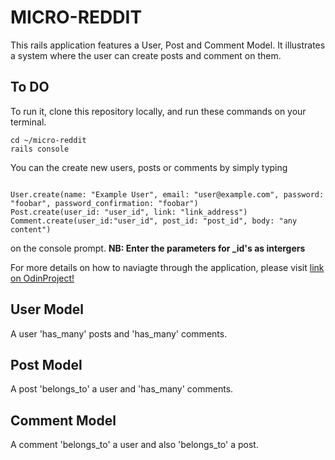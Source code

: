 # MICRO-REDDIT

This rails application features a User, Post and Comment Model. It illustrates a system where the user can create posts and comment on them.

## To DO
To run it, clone this repository locally, and run these commands on your terminal.
```
cd ~/micro-reddit
rails console

```
You can the create new users, posts or comments by simply typing 

```

User.create(name: "Example User", email: "user@example.com", password: "foobar", password_confirmation: "foobar")
Post.create(user_id: "user_id", link: "link_address")
Comment.create(user_id:"user_id", post_id: "post_id", body: "any content")

```
on the console prompt.  **NB: Enter the parameters for _id's as intergers**

For more details on how to naviagte through the application, please visit
[link on OdinProject!](https://www.theodinproject.com/courses/ruby-on-rails/lessons/building-with-active-record-ruby-on-rails)
 
## User Model
  A user 'has_many' posts and 'has_many' comments.
  
## Post Model
  A post 'belongs_to' a user and 'has_many' comments.
  
## Comment Model
  A comment 'belongs_to' a user and also 'belongs_to' a post.
  
  
